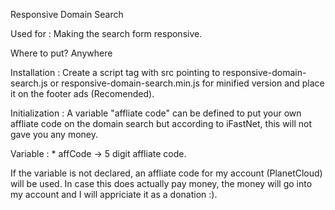 Responsive Domain Search

Used for :
Making the search form responsive.

Where to put?
Anywhere

Installation : 
Create a script tag with src pointing to responsive-domain-search.js or responsive-domain-search.min.js for minified version and place it on the footer ads (Recomended).

Initialization : 
A variable "affliate code" can be defined to put your own affliate code on the domain search but according to iFastNet, this will not gave you any money.

Variable : 
	* affCode -> 5 digit affliate code.

If the variable is not declared, an affliate code for my account (PlanetCloud) will be used.
In case this does actually pay money, the money will go into my account and I will appriciate it as a donation :).